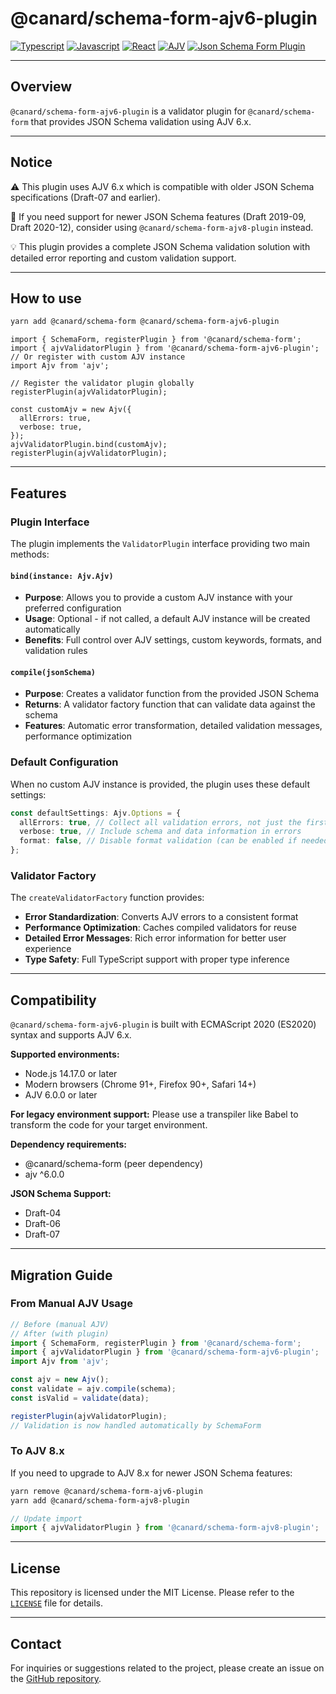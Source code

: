 # @canard/schema-form-ajv6-plugin

[![Typescript](https://img.shields.io/badge/typescript-✔-blue.svg)]()
[![Javascript](https://img.shields.io/badge/javascript-✔-yellow.svg)]()
[![React](https://img.shields.io/badge/react-✔-61DAFB.svg)]()
[![AJV](https://img.shields.io/badge/AJV-6.x-orange.svg)]()
[![Json Schema Form Plugin](https://img.shields.io/badge/JsonSchemaForm-validator-green.svg)]()

---

## Overview

`@canard/schema-form-ajv6-plugin` is a validator plugin for `@canard/schema-form` that provides JSON Schema validation using AJV 6.x.

---

## Notice

⚠️ This plugin uses AJV 6.x which is compatible with older JSON Schema specifications (Draft-07 and earlier).

📌 If you need support for newer JSON Schema features (Draft 2019-09, Draft 2020-12), consider using `@canard/schema-form-ajv8-plugin` instead.

💡 This plugin provides a complete JSON Schema validation solution with detailed error reporting and custom validation support.

---

## How to use

```bash
yarn add @canard/schema-form @canard/schema-form-ajv6-plugin
```

```tsx
import { SchemaForm, registerPlugin } from '@canard/schema-form';
import { ajvValidatorPlugin } from '@canard/schema-form-ajv6-plugin';
// Or register with custom AJV instance
import Ajv from 'ajv';

// Register the validator plugin globally
registerPlugin(ajvValidatorPlugin);

const customAjv = new Ajv({
  allErrors: true,
  verbose: true,
});
ajvValidatorPlugin.bind(customAjv);
registerPlugin(ajvValidatorPlugin);
```

---

## Features

### **Plugin Interface**

The plugin implements the `ValidatorPlugin` interface providing two main methods:

#### **`bind(instance: Ajv.Ajv)`**

- **Purpose**: Allows you to provide a custom AJV instance with your preferred configuration
- **Usage**: Optional - if not called, a default AJV instance will be created automatically
- **Benefits**: Full control over AJV settings, custom keywords, formats, and validation rules

#### **`compile(jsonSchema)`**

- **Purpose**: Creates a validator function from the provided JSON Schema
- **Returns**: A validator factory function that can validate data against the schema
- **Features**: Automatic error transformation, detailed validation messages, performance optimization

### **Default Configuration**

When no custom AJV instance is provided, the plugin uses these default settings:

```typescript
const defaultSettings: Ajv.Options = {
  allErrors: true, // Collect all validation errors, not just the first one
  verbose: true, // Include schema and data information in errors
  format: false, // Disable format validation (can be enabled if needed)
};
```

### **Validator Factory**

The `createValidatorFactory` function provides:

- **Error Standardization**: Converts AJV errors to a consistent format
- **Performance Optimization**: Caches compiled validators for reuse
- **Detailed Error Messages**: Rich error information for better user experience
- **Type Safety**: Full TypeScript support with proper type inference

---

## Compatibility

`@canard/schema-form-ajv6-plugin` is built with ECMAScript 2020 (ES2020) syntax and supports AJV 6.x.

**Supported environments:**

- Node.js 14.17.0 or later
- Modern browsers (Chrome 91+, Firefox 90+, Safari 14+)
- AJV 6.0.0 or later

**For legacy environment support:**
Please use a transpiler like Babel to transform the code for your target environment.

**Dependency requirements:**

- @canard/schema-form (peer dependency)
- ajv ^6.0.0

**JSON Schema Support:**

- Draft-04
- Draft-06
- Draft-07

---

## Migration Guide

### From Manual AJV Usage

```typescript
// Before (manual AJV)
// After (with plugin)
import { SchemaForm, registerPlugin } from '@canard/schema-form';
import { ajvValidatorPlugin } from '@canard/schema-form-ajv6-plugin';
import Ajv from 'ajv';

const ajv = new Ajv();
const validate = ajv.compile(schema);
const isValid = validate(data);

registerPlugin(ajvValidatorPlugin);
// Validation is now handled automatically by SchemaForm
```

### To AJV 8.x

If you need to upgrade to AJV 8.x for newer JSON Schema features:

```bash
yarn remove @canard/schema-form-ajv6-plugin
yarn add @canard/schema-form-ajv8-plugin
```

```typescript
// Update import
import { ajvValidatorPlugin } from '@canard/schema-form-ajv8-plugin';
```

---

## License

This repository is licensed under the MIT License. Please refer to the [`LICENSE`](../../../LICENSE) file for details.

---

## Contact

For inquiries or suggestions related to the project, please create an issue on the [GitHub repository](https://github.com/vincent-kk/albatrion).
